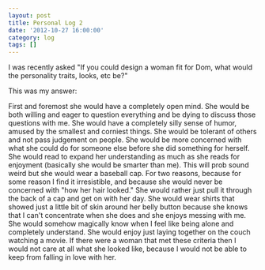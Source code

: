 ```yaml
---
layout: post
title: Personal Log 2
date: '2012-10-27 16:00:00'
category: log
tags: []
---
```


I was recently asked "If you could design a woman fit for Dom, what would the personality traits, looks, etc be?"

This was my answer:

First and foremost she would have a completely open mind. She would be both willing and eager to question everything and be dying to discuss those questions with me. She would have a completely silly sense of humor, amused by the smallest and corniest things. She would be tolerant of others and not pass judgement on people. She would be more concerned with what she could do for someone else before she did something for herself. She would read to expand her understanding as much as she reads for enjoyment (basically she would be smarter than me). This will prob sound weird but she would wear a baseball cap. For two reasons, because for some reason I find it irresistible, and because she would never be concerned with "how her hair looked." She would rather just pull it through the back of a cap and get on with her day. She would wear shirts that showed just a little bit of skin around her belly button because she knows that I can't concentrate when she does and she enjoys messing with me. She would somehow magically know when I feel like being alone and completely understand. She would enjoy just laying together on the couch watching a movie. If there were a woman that met these criteria then I would not care at all what she looked like, because I would not be able to keep from falling in love with her.